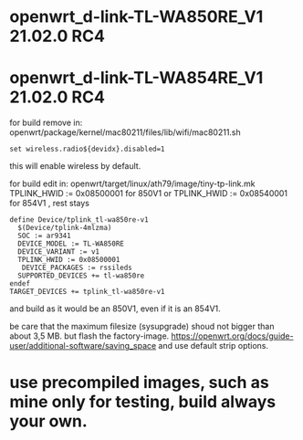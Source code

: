 # openwrt_d-link-TL-WA850RE_V1 21.02.0 RC4
# openwrt_d-link-TL-WA854RE_V1 21.02.0 RC4

for build remove in:
openwrt/package/kernel/mac80211/files/lib/wifi/mac80211.sh

    set wireless.radio${devidx}.disabled=1

this will enable wireless by default.

for build edit in: openwrt/target/linux/ath79/image/tiny-tp-link.mk
TPLINK_HWID := 0x08500001  for 850V1     or   TPLINK_HWID := 0x08540001    for 854V1  , rest stays

    define Device/tplink_tl-wa850re-v1
      $(Device/tplink-4mlzma)
      SOC := ar9341
      DEVICE_MODEL := TL-WA850RE
      DEVICE_VARIANT := v1
      TPLINK_HWID := 0x08500001
       DEVICE_PACKAGES := rssileds
      SUPPORTED_DEVICES += tl-wa850re
    endef
    TARGET_DEVICES += tplink_tl-wa850re-v1
 
and build as it would be an 850V1, even if it is an 854V1.

be care that the maximum filesize (sysupgrade) shoud not bigger than about 3,5 MB. but flash the factory-image.
https://openwrt.org/docs/guide-user/additional-software/saving_space    and use default strip options.


# use precompiled images, such as mine only for testing, build always your own.


